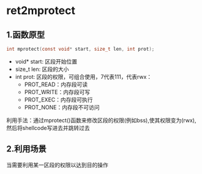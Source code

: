 # ret2mprotect

## 1.函数原型

```c
int mprotect(const void* start, size_t len, int prot);
```

- void* start: 区段开始位置
- size_t len: 区段的大小
- int prot: 区段的权限，可组合使用，7代表111，代表rwx：
  - PROT_READ：内存段可读
  - PROT_WRITE：内存段可写
  - PROT_EXEC：内存段可执行
  - PROT_NONE：内存段不可访问


利用手法：通过mprotect()函数来修改区段的权限(例如bss),使其权限变为(rwx),然后将shellcode写进去并跳转过去



## 2.利用场景

当需要利用某一区段的权限以达到目的操作